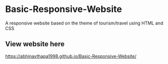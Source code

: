 # Basic-Responsive-Website
A responsive website based on the theme of tourism/travel using HTML and CSS 
## View website here
https://abhinavthapa1998.github.io/Basic-Responsive-Website/
